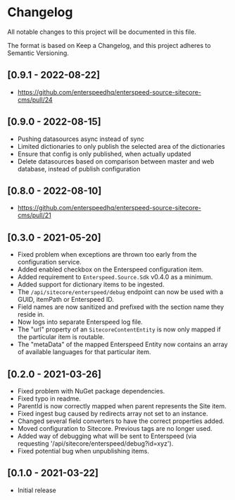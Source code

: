 # Changelog

All notable changes to this project will be documented in this file.

The format is based on Keep a Changelog, and this project adheres to Semantic Versioning.

## [0.9.1 - 2022-08-22]
* https://github.com/enterspeedhq/enterspeed-source-sitecore-cms/pull/24

## [0.9.0 - 2022-08-15]
* Pushing datasources async instead of sync
* Limited dictionaries to only publish the selected area of the dictionaries
* Ensure that config is only published, when actually updated
* Delete datasources based on comparison between master and web database, instead of publish configuration

## [0.8.0 - 2022-08-10]
* https://github.com/enterspeedhq/enterspeed-source-sitecore-cms/pull/21

## [0.3.0 - 2021-05-20]

* Fixed problem when exceptions are thrown too early from the configuration service.
* Added enabled checkbox on the Enterspeed configuration item.
* Added requirement to ```Enterspeed.Source.Sdk``` v0.4.0 as a minimum.
* Added support for dictionary items to be ingested.
* The ```/api/sitecore/enterspeed/debug``` endpoint can now be used with a GUID, itemPath or Enterspeed ID.
* Field names are now sanitized and prefixed with the section name they reside in.
* Now logs into separate Enterspeed log file.
* The "url" property of an ```SitecoreContentEntity``` is now only mapped if the particular item is routable.
* The "metaData" of the mapped Enterspeed Entity now contains an array of available languages for that particular item.

## [0.2.0 - 2021-03-26]

* Fixed problem with NuGet package dependencies.
* Fixed typo in readme.
* ParentId is now correctly mapped when parent represents the Site item.
* Fixed ingest bug caused by redirects array not set to an instance.
* Changed several field converters to have the correct properties added.
* Moved configuration to Sitecore. Previous <setting /> tags are no longer used.
* Added way of debugging what will be sent to Enterspeed (via requesting '/api/sitecore/enterspeed/debug?id=xyz').
* Fixed potential bug when unpublishing items.

## [0.1.0 - 2021-03-22]

* Initial release